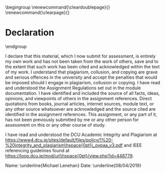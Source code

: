 \begingroup
\renewcommand{\cleardoublepage}{}
\renewcommand{\clearpage}{}

# Declaration

\endgroup

I declare that this material, which I now submit for assessment, is entirely my
own work and has not been taken from the work of others, save and to the extent
that such work has been cited and acknowledged within the text of my work. I
understand that plagiarism, collusion, and copying are grave and serious
offences in the university and accept the penalties that would be imposed should
I engage in plagiarism, collusion or copying. I have read and understood the
Assignment Regulations set out in the module documentation. I have identified
and included the source of all facts, ideas, opinions, and viewpoints of others
in the assignment references. Direct quotations from books, journal articles,
internet sources, module text, or any other source whatsoever are acknowledged
and the source cited are identified in the assignment references. This
assignment, or any part of it, has not been previously submitted by me or any
other person for assessment on this or any other course of study.

I have read and understood the DCU Academic Integrity and Plagiarism at
https://www4.dcu.ie/sites/default/files/policy/1%20-%20integrity_and_plagiarism\hspace{0pt}\_ovpaa_v3.pdf
and IEEE referencing guidelines found at
https://loop.dcu.ie/mod/url\hspace{0pt}/view.php?id=448779.


Name: \underline{Michael Lenehan} Date: \underline{08/04/2019}
